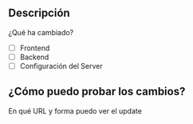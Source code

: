 ## Descripción
¿Qué ha cambiado?

- [ ] Frontend
- [ ] Backend
- [ ] Configuración del Server

## ¿Cómo puedo probar los cambios?
En qué URL y forma puedo ver el update
